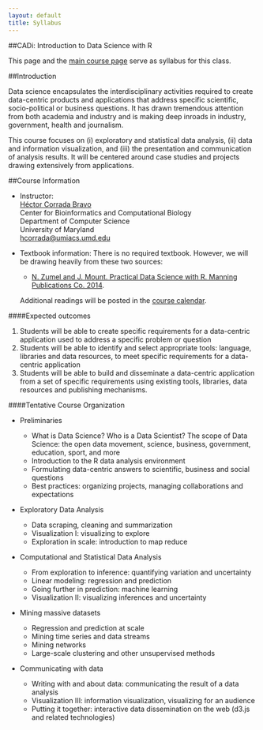 ```yaml
---
layout: default
title: Syllabus
---
```


##CADi: Introduction to Data Science with R

This page and the [main course page](index.html) serve as syllabus for this class.

##Introduction

Data science encapsulates the interdisciplinary activities required to
 create data-centric products and applications that address specific
 scientific, socio-political or business questions.
 It has drawn tremendous attention from both academia and industry and
 is making deep inroads in industry, government, health and journalism.

This course focuses on (i) exploratory and statistical data analysis,
(ii) data and information visualization, and (iii) the presentation
and communication of analysis results.
It will be centered around case studies and projects drawing extensively from applications.

##Course Information


*	Instructor:  
	[H&eacute;ctor Corrada Bravo](http://www.cbcb.umd.edu/~hcorrada)  
	Center for Bioinformatics and Computational Biology  
	Department of Computer Science  
  University of Maryland  
	<hcorrada@umiacs.umd.edu>  

*   Textbook information:
    	There is no required textbook. However, we will be drawing heavily
    	from these two sources:
	*  [N. Zumel and J. Mount. Practical Data Science with R. Manning Publications Co. 2014](http://www.manning.com/zumel/).

	Additional readings will be posted in the [course calendar](calendar.html).

####Expected outcomes

1) Students will be able to create specific requirements for a
data-centric application used to address a specific problem or
question  
2) Students will be able to identify and select appropriate tools:
language, libraries and data resources, to meet specific requirements
for a data-centric application  
3) Students will be able to build and disseminate a data-centric
application from a set of specific requirements using existing tools,
libraries, data resources and publishing mechanisms.  

####Tentative Course Organization

- Preliminaries

	- What is Data Science? Who is a Data Scientist? The scope of Data
	  Science: the open data movement, science, business, government,
	  education, sport, and more
	- Introduction to the R data analysis environment
	- Formulating data-centric answers to scientific, business and
      social questions
	- Best practices: organizing projects, managing collaborations and
  expectations

- Exploratory Data Analysis

	- Data scraping, cleaning and summarization
	- Visualization I: visualizing to explore
	- Exploration in scale: introduction to map reduce

- Computational and Statistical Data Analysis

	- From exploration to inference: quantifying variation and
      uncertainty
	- Linear modeling: regression and prediction
	- Going further in prediction: machine learning
	- Visualization II: visualizing inferences and uncertainty

- Mining massive datasets

  - Regression and prediction at scale
  - Mining time series and data streams
  - Mining networks
  - Large-scale clustering and other unsupervised methods

- Communicating with data

  - Writing with and about data: communicating the result of a data
    analysis
  - Visualization III: information visualization, visualizing for an
    audience
  - Putting it together: interactive data dissemination on the web
    (d3.js and related technologies)
